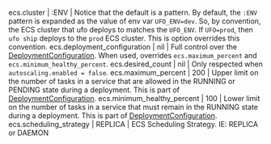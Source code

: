 ecs.cluster | :ENV | Notice that the default is a pattern. By default, the `:ENV` pattern is expanded as the value of env var `UFO_ENV=dev`. So, by convention, the ECS cluster that ufo deploys to matches the `UFO_ENV`. If `UFO=prod`, then `ufo ship` deploys to the `prod` ECS cluster. This is option overrides this convention.
ecs.deployment_configuration | nil | Full control over the [DeploymentConfiguration](https://docs.aws.amazon.com/AWSCloudFormation/latest/UserGuide/aws-properties-ecs-service-deploymentconfiguration.html). When used, overrides `ecs.maximum_percent` and `ecs.minimum_healthy_percent`.
ecs.desired_count | nil | Only respected when `autoscaling.enabled = false`.
ecs.maximum_percent | 200 | Upper limit on the number of tasks in a service that are allowed in the RUNNING or PENDING state during a deployment. This is part of [DeploymentConfiguration](https://docs.aws.amazon.com/AWSCloudFormation/latest/UserGuide/aws-properties-ecs-service-deploymentconfiguration.html).
ecs.minimum_healthy_percent | 100 | Lower limit on the number of tasks in a service that must remain in the RUNNING state during a deployment. This is part of [DeploymentConfiguration](https://docs.aws.amazon.com/AWSCloudFormation/latest/UserGuide/aws-properties-ecs-service-deploymentconfiguration.html).
ecs.scheduling_strategy | REPLICA | ECS Scheduling Strategy. IE: REPLICA or DAEMON